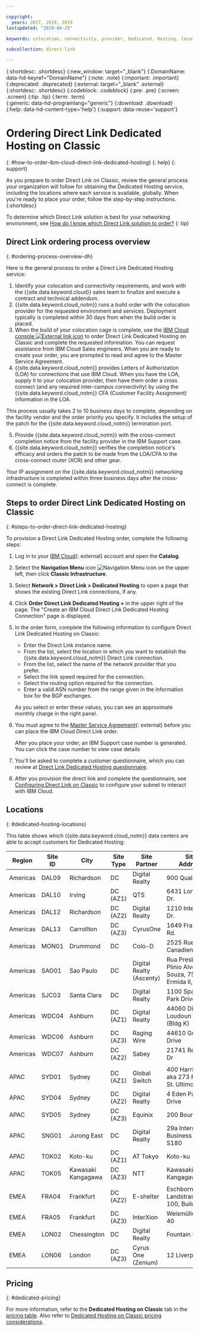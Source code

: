 ```yaml
---

copyright:
  years: 2017, 2018, 2019
lastupdated: "2019-04-25"

keywords: colocation, connectivity, provider, Dedicated, Hosting, locations, PoP, datacenter, data, center, contract, addendum

subcollection: direct-link

---
```


{:shortdesc: .shortdesc}
{:new_window: target="_blank"}
{:DomainName: data-hd-keyref="DomainName"}
{:note: .note}
{:important: .important}
{:deprecated: .deprecated}
{:external: target="_blank" .external}
{:shortdesc: .shortdesc}
{:codeblock: .codeblock}
{:pre: .pre}
{:screen: .screen}
{:tip: .tip}
{:term: .term}  
{:generic: data-hd-programlang="generic"}
{:download: .download}  
{:help: data-hd-content-type='help'}
{:support: data-reuse='support'}

# Ordering Direct Link Dedicated Hosting on Classic
{: #how-to-order-ibm-cloud-direct-link-dedicated-hosting}
{: help}
{: support}

As you prepare to order Direct Link on Classic, review the general process your organization will follow for obtaining the Dedicated Hosting service, including the locations where each service is available, globally. When you're ready to place your order, follow the step-by-step instructions.  
{:shortdesc}

To determine which Direct Link solution is best for your networking environment, see
[How do I know which Direct Link solution to order?](/docs/direct-link?topic=direct-link-get-started-with-ibm-cloud-direct-link#get-started-solution-to-order)
{: tip}

## Direct Link ordering process overview
{: #ordering-process-overview-dh}

Here is the general process to order a Direct Link Dedicated Hosting service:

1. Identify your colocation and connectivity requirements, and work with the {{site.data.keyword.cloud}} sales team to finalize and execute a contract and technical addendum.
2. {{site.data.keyword.cloud_notm}} runs a build order with the colocation provider for the requested environment and services. Deployment typically is completed within 30 days from when the build order is placed.
3. When the build of your colocation cage is complete, use the [IBM Cloud console ![External link icon](../../icons/launch-glyph.svg "External link icon")](https://cloud.ibm.com) to order Direct Link Dedicated Hosting on Classic and complete the requested information. You can request assistance from IBM Cloud Sales engineers. When you are ready to create your order, you are prompted to read and agree to the Master Service Agreement.
4. {{site.data.keyword.cloud_notm}} provides Letters of Authorization (LOA) for connections that use IBM Cloud. When you have the LOA, supply it to your colocation provider, then have them order a cross connect (and any required inter-campus connectivity) by using the {{site.data.keyword.cloud_notm}} CFA (Customer Facility Assignment) information in the LOA.

  This process usually takes 2 to 10 business days to complete, depending on the facility vendor and the order priority you specify. It includes the setup of the patch for the {{site.data.keyword.cloud_notm}} termination port.

5. Provide {{site.data.keyword.cloud_notm}} with the cross-connect completion notice from the facility provider in the IBM Support case.
6. {{site.data.keyword.cloud_notm}} verifies the completion notice's efficacy and orders the patch to be made from the LOA/CFA to the cross-connect router (XCR) and other gear.

Your IP assignment on the {{site.data.keyword.cloud_notm}} networking infrastructure is completed within three business days after the cross-connect is complete.

## Steps to order Direct Link Dedicated Hosting on Classic
{: #steps-to-order-direct-link-dedicated-hosting}

To provision a Direct Link Dedicated Hosting order, complete the following steps:

1. Log in to your [IBM Cloud](https://cloud.ibm.com/){: external} account and open the **Catalog**.
2. Select the **Navigation Menu** icon ![Navigation Menu icon](images/menu_icon.png) on the upper left, then click **Classic Infrastructure**.
2. Select **Network > Direct Link > Dedicated Hosting** to open a page that shows the existing Direct Link connections, if any.
3. Click **Order Direct Link Dedicated Hosting +** in the upper right of the page. The "Create an IBM Cloud Direct Link Dedicated Hosting Connection" page is displayed.
4. In the order form, complete the following information to configure Direct Link Dedicated Hosting on Classic:
   - Enter the Direct Link instance name.
   - From the list, select the location in which you want to establish the {{site.data.keyword.cloud_notm}} Direct Link connection.
   - From the list, select the name of the network provider that you prefer.
   - Select the link speed required for the connection.
   - Select the routing option required for the connection.
   - Enter a valid ASN number from the range given in the information box for the BGP exchanges.

   As you select or enter these values, you can see an approximate monthly charge in the right panel.
6. You must agree to the [Master Service Agreement](https://cloud.ibm.com/classic/account/masterserviceagreement/getagreement){: external} before you can place the IBM Cloud Direct Link order.  

      After you place your order, an IBM Support case number is generated. You can click the case number to view case details

7. You’ll be asked to complete a customer questionnaire, which you can review at [Direct Link Dedicated Hosting questionnaire](/docs/direct-link?topic=direct-link-ibm-cloud-direct-link-dedicated-hosting-questionnaire).

8. After you provision the direct link and complete the questionnaire, see [Configuring Direct Link on Classic](/docs/direct-link?topic=direct-link-configure-ibm-cloud-direct-link) to configure your subnet to interact with IBM Cloud.


## Locations
{: #dedicated-hosting-locations}

This table shows which {{site.data.keyword.cloud_notm}} data centers are able to accept customers for Dedicated Hosting:


| Region | Site<br />ID | City | Site<br />Type | Site<br />Partner | Site<br />Address |
|-------|-------|-------|-------|-------|-------|
| Americas | DAL09 | Richardson | DC | Digital Realty  | 900 Quality Way |
| Americas | DAL10 | Irving | DC (AZ1) | QTS | 6431 Longhorn Dr. |
| Americas | DAL12 | Richardson |	DC (AZ2) | Digital Realty  | 1210 Integrity Dr.  |
| Americas | DAL13 | Carrollton | DC (AZ3) | CyrusOne | 1649 Frankford Rd. |
| Americas | MON01 | Drummond  | DC | Colo-D  | 2525 Rue Canadien |
| Americas | SAO01 | Sao Paulo | DC | Digital Realty (Ascenty) | Rua Presbitero Plinio Alves de Souza, 757 J. Ermida II, Jundial |
| Americas | SJC03 | Santa Clara | DC | Digital Realty  | 1100 Space Park Drive |
| Americas | WDC04 | Ashburn | DC (AZ1) | Digital Realty  | 44060 Digital Loudoun Plaza (Bldg K)
| Americas | WDC06 | Ashburn | DC (AZ3) | Raging Wire | 44610 Guilford Drive |
| Americas | WDC07 | Ashburn | DC (AZ2) | Sabey | 21741 Red Rum Dr |
|  |  |  |  |  |  |
| APAC |  SYD01 |  Sydney | DC (AZ1) | Global Switch  |  400 Harris Street aka 273 Pyrmont St. Ultimo |
| APAC |	SYD04 |	 Sydney |	DC (AZ2) |	Digital Realty  |	4 Eden Park Drive |
| APAC |	SYD05 |	 Sydney |	DC (AZ3) |	Equinix |	200 Bourke Rd |
| APAC |  SNG01 |  Jurong East | DC | Digital Realty  |  29a International Business Park, S180 |
| APAC | TOK02  |  Koto-ku | DC (AZ1) | AT Tokyo  |  Koto-ku |
| APAC | TOK05  | Kawasaki Kangagawa  | DC (AZ3) | NTT | Kawasaki Kangagawa |
|  |  |  |  |  |  |
| EMEA | FRA04  | Frankfurt |  DC (AZ2) | E-shelter | Eschborner Landstrasse 100, Building H |
| EMEA | FRA05  | Frankfurt |  DC (AZ3) | InterXion | Weismüllerstraße 40 |
| EMEA | LON02  | Chessington | DC  | Digital Realty  |  Fountain Court |
| EMEA | LON06 | London |	DC (AZ3) |	Cyrus One (Zenium) |	12 Liverpool Rd |

## Pricing
{: #dedicated-pricing}

For more information, refer to the **Dedicated Hosting on Classic** tab in the [pricing table](/docs/direct-link?topic=direct-link-pricing-for-ibm-cloud-direct-link). Also refer to [Dedicated Hosting on Classic pricing considerations](/docs/direct-link?topic=direct-link-pricing-for-ibm-cloud-direct-link#dldh-specs).  
